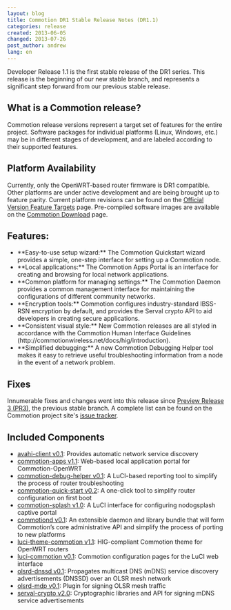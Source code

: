 ```yaml
---
layout: blog
title: Commotion DR1 Stable Release Notes (DR1.1)
categories: release
created: 2013-06-05
changed: 2013-07-26
post_author: andrew
lang: en
---
```

  Developer Release 1.1 is the first stable release of the DR1 series. This release is the beginning of our new stable branch, and represents a significant step forward from our previous stable release.
<h2>What is a Commotion release?</h2>
Commotion release versions represent a target set of features for the entire project. Software packages for individual platforms (Linux, Windows, etc.) may be in different stages of development, and are labeled according to their supported features.
<h2>Platform Availability</h2>
Currently, only the OpenWRT-based router firmware is DR1 compatible. Other platforms are under active development and are being brought up to feature parity. Current platform revisions can be found on the <a href="https://code.commotionwireless.net/projects/commotion/wiki/Official_Version_Feature_Targets">Official Version Feature Targets</a> page. Pre-compiled software images are available on the <a href="https://commotionwireless.net/download">Commotion Download</a> page.
<h2>Features:</h2>
<ul>
	<li>**Easy-to-use setup wizard:** The Commotion Quickstart wizard provides a simple, one-step interface for setting up a Commotion node.</li>
	<li>**Local applications:** The Commotion Apps Portal is an interface for creating and browsing for local network applications.</li>
	<li>**Common platform for managing settings:** The Commotion Daemon provides a common management interface for maintaining the configurations of different community networks.</li>
	<li>**Encryption tools:** Commotion configures industry-standard IBSS-RSN encryption by default, and provides the Serval crypto API to aid developers in creating secure applications.</li>
	<li>**Consistent visual style:** New Commotion releases are all styled in accordance with the Commotion Human Interface Guidelines (http://commotionwireless.net/docs/hig/introduction).</li>
	<li>**Simplified debugging:** A new Commotion Debugging Helper tool makes it easy to retrieve useful troubleshooting information from a node in the event of a network problem.</li>
</ul>
<h2>Fixes</h2>
Innumerable fixes and changes went into this release since <a href="https://code.commotionwireless.net/projects/commotion/wiki/Developer_Pre-Release_%28PR3%29_Feature_Targets">Preview Release 3 (PR3)</a>, the previous stable branch. A complete list can be found on the Commotion project site's <a href="https://code.commotionwireless.net/projects/commotion/issues?set_filter=1&amp;f[]=status_id&amp;op[status_id]=!&amp;v[status_id][]=1&amp;f[]=fixed_version_id&amp;op[fixed_version_id]=%3D&amp;v[fixed_version_id][]=2&amp;f[]=&amp;c[]=tracker&amp;c[]=status&amp;c[]=priority&amp;c[]=subject&amp;c[]=assigned_to&amp;c[]=updated_on&amp;group_by=">issue tracker</a>.
<h2>Included Components</h2>
<ul>
	<li><a href="https://github.com/opentechinstitute/avahi-client">avahi-client v0.1</a>: Provides automatic network service discovery</li>
	<li><a href="https://github.com/opentechinstitute/commotion-apps/">commotion-apps v1.1</a>: Web-based local application portal for Commotion-OpenWRT</li>
	<li><a href="https://github.com/opentechinstitute/commotion-bug-info">commotion-debug-helper v0.1</a>: A LuCI-based reporting tool to simplify the process of router troubleshooting</li>
	<li><a href="https://github.com/opentechinstitute/commotion-quick-start">commotion-quick-start v0.2</a>: A one-click tool to simplify router configuration on first boot</li>
	<li><a href="https://github.com/opentechinstitute/commotion-splash">commotion-splash v1.0</a>: A LuCI interface for configuring nodogsplash captive portal</li>
	<li><a href="https://github.com/opentechinstitute/commotiond">commotiond v0.1</a>: An extensible daemon and library bundle that will form Commotion’s core administrative API and simplify the process of porting to new platforms</li>
	<li><a href="https://github.com/opentechinstitute/commotion-openwrt-theme">luci-theme-commotion v1.1</a>: HIG-compliant Commotion theme for OpenWRT routers</li>
	<li><a href="https://github.com/opentechinstitute/luci-commotion">luci-commotion v0.1</a>: Commotion configuration pages for the LuCI web interface</li>
	<li><a href="https://github.com/opentechinstitute/olsrd/tree/release-0.6.5.4/lib/dnssd">olsrd-dnssd v0.1</a>: Propagates multicast DNS (mDNS) service discovery advertisements (DNSSD) over an OLSR mesh network</li>
	<li><a href="https://github.com/opentechinstitute/olsrd/tree/release-0.6.5.4/lib/mdp">olsrd-mdp v0.1</a>: Plugin for signing OLSR mesh traffic</li>
	<li><a href="https://github.com/opentechinstitute/serval-crypto">serval-crypto v2.0</a>: Cryptographic libraries and API for signing mDNS service advertisements</li>
</ul>
 
